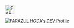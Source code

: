 <a href="https://dev.to/farazul">
  <img src="https://d2fltix0v2e0sb.cloudfront.net/dev-badge.svg" alt="FARAZUL HODA's DEV Profile" height="30" width="30">
</a>

[![FARAZUL HODA's DEV Profile](https://d2fltix0v2e0sb.cloudfront.net/dev-badge.svg)](https://dev.to/farazul)
    
<a href="https://dev.to/farazul">
  <i class="fab fa-dev" title="farazul's DEV Profile"></i>
</a>
